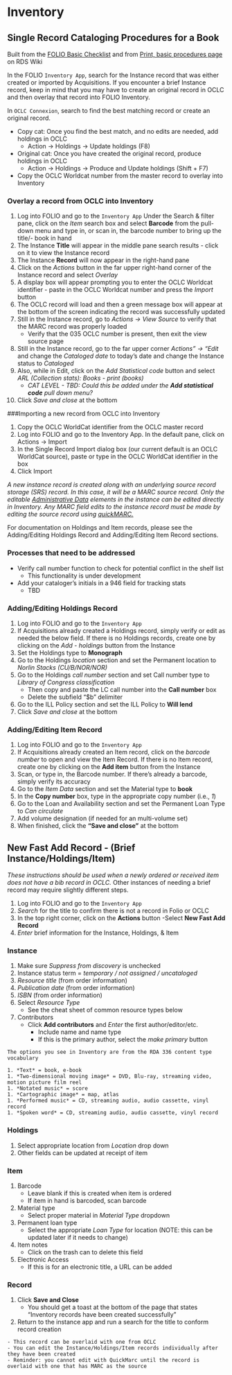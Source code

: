 # Inventory

## Single Record Cataloging Procedures for a Book

Built from the [FOLIO Basic Checklist](https://docs.google.com/document/d/12i68np_upe4ysUwFarlSLt6aJX6tRHRu/edit?usp=sharing&ouid=115500830408077791861&rtpof=true&sd=true) and from [Print, basic procedures page](https://libguides.colorado.edu/c.php?g=623583&p=4350969) on RDS Wiki

In the FOLIO `Inventory App`, search for the Instance record that was either created or imported by Acquisitions. If you encounter a brief Instance record, keep in mind that you may have to create an original record in OCLC and then overlay that record into FOLIO Inventory.

In `OCLC Connexion`, search to find the best matching record or create an original record.

- Copy cat: Once you find the best match, and no edits are needed, add holdings in OCLC
  - Action -> Holdings -> Update holdings (F8)
- Original cat: Once you have created the original record, produce holdings in OCLC
  - Action -> Holdings -> Produce and Update holdings (Shift + F7)
- Copy the OCLC Worldcat number from the master record to overlay into Inventory

### Overlay a record from OCLC into Inventory

1. Log into FOLIO and go to the `Inventory App`
Under the Search & filter pane, click on the *Item* search box and select **Barcode** from the pull-down menu and type in, or scan in, the barcode number to bring up the title/- book in hand
1. The Instance **Title** will appear in the middle pane search results - click on it to view the Instance record
1. The Instance **Record** will now appear in the right-hand pane
1. Click on the *Actions* button in the far upper right-hand corner of the Instance record and select *Overlay*
1. A display box will appear prompting you to enter the OCLC Worldcat identifier - paste in the OCLC Worldcat number and press the *Import* button
1. The OCLC record will load and then a green message box will appear at the bottom of the screen indicating the record was successfully updated
1. Still in the Instance record, go to *Actions -> View Source* to verify that the MARC record was properly loaded
    - Verify that the 035 OCLC number is present, then exit the view source page
1. Still in the Instance record, go to the far upper corner *Actions” -> “Edit* and change the *Cataloged date* to today’s date and change the Instance status to *Cataloged*
1. Also, while in Edit, click on the *Add Statistical code* button and select *ARL (Collection stats): Books - print (books)*
    - *CAT LEVEL - TBD: Could this be added under the **Add statistical code** pull down menu?*
1. Click *Save and close* at the bottom

###Importing a new record from OCLC into Inventory

1. Copy the OCLC WorldCat identifier from the OCLC master record
1. Log into FOLIO and go to the Inventory App. In the default pane, click on Actions -> Import
1. In the Single Record Import dialog box (our current default is an OCLC WorldCat source), paste or type in the OCLC WorldCat identifier in the box
4. Click Import

*A new instance record is created along with an underlying source record storage (SRS) record. In this case, it will be a MARC source record. Only the editable [Administrative Data](https://lotus.docs.folio.org/docs/metadata/inventory/#administrative-data_) elements in the instance can be edited directly in Inventory. Any MARC field edits to the instance record must be made by editing the source record using [quickMARC.](https://lotus.docs.folio.org/docs/metadata/inventory/quickmarc/#editing-a-marc-record-using-quickmarc)*

For documentation on Holdings and Item records, please see the Adding/Editing Holdings Record and Adding/Editing Item Record sections.

### Processes that need to be addressed

- Verify call number function to check for potential conflict in the shelf list
  - This functionality is under development
- Add your cataloger’s initials in a 946 field for tracking stats
  - TBD

### Adding/Editing Holdings Record

1. Log into FOLIO and go to the `Inventory App`
1. If Acquisitions already created a Holdings record, simply verify or edit as needed the below field. If there is no Holdings records, create one by clicking on the *Add - holdings* button from the Instance
1. Set the Holdings type to **Monograph**
1. Go to the Holdings *location* section and set the Permanent location to *Norlin Stacks (CU/B/NOR/NOR)*
1. Go to the Holdings *call number* section and set Call number type to *Library of Congress classification*
    - Then copy and paste the LC call number into the **Call number** box
    - Delete the subfield “$b” delimiter
1. Go to the ILL Policy section and set the ILL Policy to **Will lend**
1. Click *Save and close* at the bottom

### Adding/Editing Item Record

1. Log into FOLIO and go to the `Inventory App`
1. If Acquisitions already created an Item record, click on the *barcode number* to open and view the Item Record. If there is no Item record, create one by clicking on the **Add item** button from the Instance
1. Scan, or type in, the Barcode number. If there’s already a barcode, simply verify its accuracy
1. Go to the *Item Data* section and set the Material type to **book**
1. In the **Copy number** box, type in the appropriate copy number (i.e., *1*)
1. Go to the Loan and Availability section and set the Permanent Loan Type to *Can circulate*
1. Add volume designation (if needed for an multi-volume set)
1. When finished, click the **“Save and close”** at the bottom

## New Fast Add Record - (Brief Instance/Holdings/Item)

*These instructions should be used when a newly ordered or received item does not have a bib record in OCLC.* Other instances of needing a brief record may require slightly different steps.

1. Log into FOLIO and go to the `Inventory App`
1. *Search* for the title to confirm there is not a record in Folio or OCLC
1. In the top right corner, click on the **Actions** button
   -Select **New Fast Add Record**
1. *Enter* brief information for the Instance, Holdings, & Item

### Instance

1. Make sure *Suppress from discovery* is unchecked
2. Instance status term = *temporary / not assigned / uncataloged*
3. *Resource title* (from order information)
4. *Publication date* (from order information)
5. *ISBN* (from order information)
6. Select *Resource Type*
    - See the cheat sheet of common resource types below
7. Contributors
   - Click **Add contributors** and *Enter* the first author/editor/etc.
        - Include name and name type
        - If this is the primary author, select the *make primary* button

```{admonition} Common Resource types for New Instances
The options you see in Inventory are from the RDA 336 content type vocabulary

1. *Text* = book, e-book
1. *Two-dimensional moving image* = DVD, Blu-ray, streaming video, motion picture film reel
1. *Notated music* = score
1. *Cartographic image* = map, atlas
1. *Performed music* = CD, streaming audio, audio cassette, vinyl record
1. *Spoken word* = CD, streaming audio, audio cassette, vinyl record
```

### Holdings

1. Select appropriate location from *Location* drop down
2. Other fields can be updated at receipt of item

### Item

1. Barcode
    - Leave blank if this is created when item is ordered
    - If item in hand is barcoded, scan barcode
2. Material type
    - Select proper material in *Material Type* dropdown
3. Permanent loan type
    - Select the appropriate *Loan Type* for location (NOTE: this can be updated later if it needs to change)
4. Item notes
    - Click on the trash can to delete this field
5. Electronic Access
    - If this is for an electronic title, a URL can be added

### Record

1. Click **Save and Close**
   - You should get a toast at the bottom of the page that states “Inventory records have been created successfully”
2. Return to the instance app and run a search for the title to conform record creation

```{note}
- This record can be overlaid with one from OCLC
- You can edit the Instance/Holdings/Item records individually after they have been created
- Reminder: you cannot edit with QuickMarc until the record is overlaid with one that has MARC as the source
```

